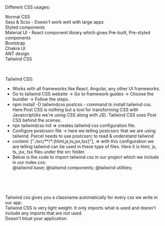 Different CSS usages:

Normal CSS  
Sass & Scss - Doesn't work well with large apps  
Styled components  
Material UI - React component library which gives Pre-built, Pre-styled components  
Bootstrap  
Chakra UI  
ANT design  
Tailwind CSS  
<br/>
<br/>

Tailwind CSS:  
- Works with all frameworks like React, Angular, any other UI frameworks.  
- Go to tailwind CSS website -> Go to framework guides -> Choose the bundler -> Follow the steps.  
- npm install -D tailwindcss postcss - command to install tailwind css. Here Post CSS is nothing but a tool for transforming CSS with Javascript(As we're using CSS along with JS). Tailwind CSS uses Post CSS behind the scenes.  
- npx tailwindcss init => creates tailwind css configuration file.  
- Configure postcssrc file -> here we telling postcssrc that we are using tailwind. Parcel needs to use postcssrc to read & understand tailwind  
- content: ["./src/**/*.{html,js,ts,jsx,tsx}"], => with this configuration we are telling tailwind can be used in these type of files. Here it is html, js, ts, jsx, tsx files under the src folder.  
- Below is the code to import tailwind css in our project which we include in our index.css:  
@tailwind base;
@tailwind components;
@tailwind utilities;

<br/>
<br/>
<br/>

Tailwind css gives you a classname automatically for every css we write in our app.  
Tailwind CSS is very light weight. It only imports what is used and doesn't include any imports that are not used.  
Doesn't bloat your application.  


